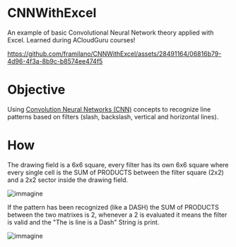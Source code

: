 # CNNWithExcel
An example of basic Convolutional Neural Network theory applied with Excel.
Learned during ACloudGuru courses!

https://github.com/framilano/CNNWithExcel/assets/28491164/06816b79-4d96-4f3a-8b9c-b8574ee474f5

# Objective
Using [Convolution Neural Networks (CNN)](https://en.wikipedia.org/wiki/Convolutional_neural_network) concepts to recognize line patterns based on filters (slash, backslash, vertical and horizontal lines).

# How

The drawing field is a 6x6 square, every filter has its own 6x6 square where every single cell is the SUM of PRODUCTS between the filter square (2x2) and a 2x2 sector inside the drawing field.

![immagine](https://github.com/framilano/CNNWithExcel/assets/28491164/1e286424-b0cb-417b-8122-b65fabdec7cd)

If the pattern has been recognized (like a DASH) the SUM of PRODUCTS between the two matrixes is 2, whenever a 2 is evaluated  it means the filter is valid and the "The is line is a Dash" String is print.

![immagine](https://github.com/framilano/CNNWithExcel/assets/28491164/be9f3573-4bb9-4bc3-b9e7-078e193420eb)
